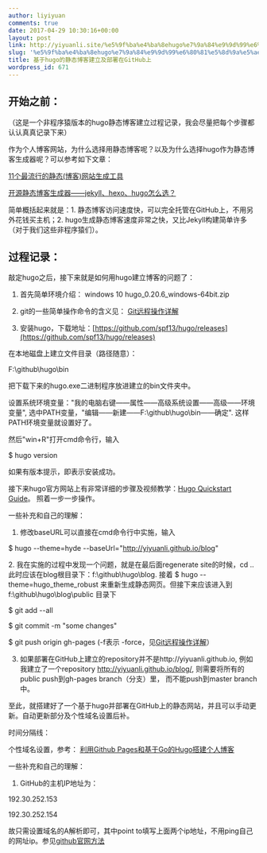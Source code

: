 ```yaml
---
author: liyiyuan
comments: true
date: 2017-04-29 10:30:16+00:00
layout: post
link: http://yiyuanli.site/%e5%9f%ba%e4%ba%8ehugo%e7%9a%84%e9%9d%99%e6%80%81%e5%8d%9a%e5%ae%a2%e5%bb%ba%e7%ab%8b%e5%8f%8a%e9%83%a8%e7%bd%b2%e5%9c%a8github%e4%b8%8a/
slug: '%e5%9f%ba%e4%ba%8ehugo%e7%9a%84%e9%9d%99%e6%80%81%e5%8d%9a%e5%ae%a2%e5%bb%ba%e7%ab%8b%e5%8f%8a%e9%83%a8%e7%bd%b2%e5%9c%a8github%e4%b8%8a'
title: 基于hugo的静态博客建立及部署在GitHub上
wordpress_id: 671
---
```


## **开始之前：**


（这是一个非程序猿版本的hugo静态博客建立过程记录，我会尽量把每个步骤都认认真真记录下来）

作为个人博客网站，为什么选择用静态博客呢？以及为什么选择hugo作为静态博客生成器呢？可以参考如下文章：

[11个最流行的静态(博客)网站生成工具](http://topspeedsnail.com/static-website-generators_or_tools/)

[开源静态博客生成器——jekyll、hexo、hugo怎么选？](https://www.simongong.net/xuan-ze-kun-nan-zheng/)

简单概括起来就是：1. 静态博客访问速度快，可以完全托管在GitHub上，不用另外花钱买主机；2. hugo生成静态博客速度非常之快，又比Jekyll构建简单许多（对于我们这些非程序猿们）。




## **过程记录：**


敲定hugo之后，接下来就是如何用hugo建立博客的问题了：

1. 首先简单环境介绍：
windows 10
hugo_0.20.6_windows-64bit.zip

2. git的一些简单操作命令的含义见： [Git远程操作详解](http://www.ruanyifeng.com/blog/2014/06/git_remote.html)

3. 安装hugo，下载地址：[https://github.com/spf13/hugo/releases](https://github.com/spf13/hugo/releases)

在本地磁盘上建立文件目录（路径随意）：

F:\github\hugo\bin

把下载下来的hugo.exe二进制程序放进建立的bin文件夹中。

设置系统环境变量："我的电脑右键——属性——高级系统设置——高级——环境变量", 选中PATH变量，"编辑——新建——F:\github\hugo\bin——确定". 这样PATH环境变量就设置好了。

然后"win+R"打开cmd命令行，输入

$ hugo version

如果有版本提示，即表示安装成功。

接下来hugo官方网站上有非常详细的步骤及视频教学：[Hugo Quickstart Guide](https://gohugo.io/overview/quickstart/)。 照着一步一步操作。

一些补充和自己的理解：

1. 修改baseURL可以直接在cmd命令行中实施，输入

$ hugo --theme=hyde --baseUrl="http://yiyuanli.github.io/blog"



2. 我在实施的过程中发现一个问题，就是在最后面regenerate site的时候，cd .. 此时应该在blog根目录下：f:\github\hugo\blog. 接着 $ hugo --theme=hugo_theme_robust 来重新生成静态网页。但接下来应该进入到f:\github\hugo\blog\public 目录下

$ git add --all

$ git commit -m "some changes"

$ git push origin gh-pages (-f表示 -force，见[Git远程操作详解](http://www.ruanyifeng.com/blog/2014/06/git_remote.html)）



3. 如果部署在GitHub上建立的repository并不是http://yiyuanli.github.io, 例如我建立了一个repository http://yiyuanli.github.io/blog/, 则需要将所有的public push到gh-pages branch（分支）里， 而不能push到master branch中。

至此，就搭建好了一个基于hugo并部署在GitHub上的静态网站，并且可以手动更新。自动更新部分及个性域名设置后补。



时间分隔线：

个性域名设置，参考： [利用Github Pages和基于Go的Hugo搭建个人博客](http://lucumt.info/posts/create-website-with-hugo/)

一些补充和自己的理解：

1. GitHub的主机IP地址为：

192.30.252.153

192.30.252.154

故只需设置域名的A解析即可，其中point to填写上面两个ip地址，不用ping自己的网址ip。参见[github官网方法](https://help.github.com/articles/setting-up-an-apex-domain/)
